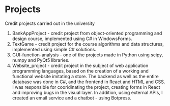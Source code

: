 # Projects
Credit projects carried out in the university
1. BankAppProject - credit project from object-oriented programming and design course, implemented using C# in WindowsForms.
2. TextGame - credit project for the course algorithms and data structures, implemented using simple C# solutions.
3. GUI-function-analysis - one of the projects made in Python using scipy, numpy and PyQt5 libraries.
4. Website_project - credit project in the subject of web application programming languages, based on the creation of a working and functional website imitating a store. The backend as well as the entire database was done in C#, and the frontend in React and HTML and CSS. I was responsible for cooridinating the project, creating forms in React and improving bugs in the visual layer. In addition, using external APIs, I created an email service and a chatbot - using Botpress.
